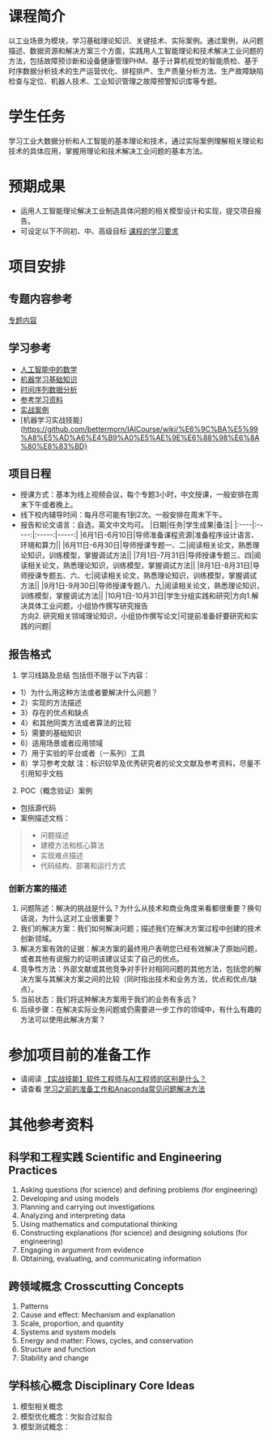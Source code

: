 # 课程简介
以工业场景为模块，学习基础理论知识、关键技术、实际案例。通过案例，从问题描述、数据资源和解决方案三个方面，实践用人工智能理论和技术解决工业问题的方法，包括故障预诊断和设备健康管理PHM、基于计算机视觉的智能质检、基于时序数据分析技术的生产运营优化、排程排产、生产质量分析方法、生产故障缺陷检查与定位、机器人技术、工业知识管理之故障预警知识库等专题。

# 学生任务
学习工业大数据分析和人工智能的基本理论和技术，通过实际案例理解相关理论和技术的具体应用，掌握用理论和技术解决工业问题的基本方法。

# 预期成果
* 运用人工智能理论解决工业制造具体问题的相关模型设计和实现，提交项目报告。
* 可设定以下不同初、中、高级目标 
[课程的学习要求](https://github.com/bettermorn/IAICourse/wiki/%E8%AF%BE%E7%A8%8B%E7%9A%84%E5%AD%A6%E4%B9%A0%E8%A6%81%E6%B1%82)

# 项目安排
## 专题内容参考 
[专题内容](https://github.com/bettermorn/IAICourse/wiki/%E5%B7%A5%E4%B8%9A%E6%99%BA%E8%83%BD%E5%AE%9E%E6%88%98%E8%AF%BE%E7%A8%8B%E4%BB%8B%E7%BB%8D#%E8%AF%BE%E7%A8%8B%E5%86%85%E5%AE%B9-1)
## 学习参考
* [人工智能中的数学](https://github.com/bettermorn/IAICourse/wiki/%E4%BA%BA%E5%B7%A5%E6%99%BA%E8%83%BD%E4%B8%AD%E7%9A%84%E6%95%B0%E5%AD%A6)
* [机器学习基础知识](https://github.com/bettermorn/IAICourse/wiki/%E6%9C%BA%E5%99%A8%E5%AD%A6%E4%B9%A0%E5%9F%BA%E7%A1%80%E7%9F%A5%E8%AF%86)
* [时间序列数据分析](https://github.com/bettermorn/IAICourse/wiki/%E6%97%B6%E9%97%B4%E5%BA%8F%E5%88%97%E6%95%B0%E6%8D%AE%E5%88%86%E6%9E%90%E6%96%B9%E6%B3%95)
* [参考学习资料](https://github.com/bettermorn/IAICourse/wiki/%E5%8F%82%E8%80%83%E5%AD%A6%E4%B9%A0%E8%B5%84%E6%96%99)
* [实战案例](https://github.com/bettermorn/IAICourse/wiki/%E5%AE%9E%E6%88%98%E6%A1%88%E4%BE%8B)
* [机器学习实战技能](https://github.com/bettermorn/IAICourse/wiki/%E6%9C%BA%E5%99%A8%E5%AD%A6%E4%B9%A0%E5%AE%9E%E6%88%98%E6%8A%80%E8%83%BD}

## 项目日程
* 授课方式：基本为线上视频会议，每个专题3小时，中文授课，一般安排在周末下午或者晚上。
* 线下校内辅导时间：每月尽可能有1到2次。一般安排在周末下午。
* 报告和论文语言：自选，英文中文均可。
|日期|任务|学生成果|备注|
|:----|:-----:|:-----:|-----:|
|6月1日-6月10日|导师准备课程资源|准备程序设计语言、环境和算力||
|6月11日-6月30日|导师授课专题一、二|阅读相关论文，熟悉理论知识，训练模型，掌握调试方法||
|7月1日-7月31日|导师授课专题三、四|阅读相关论文，熟悉理论知识，训练模型，掌握调试方法||
|8月1日-8月31日|导师授课专题五、六、七|阅读相关论文，熟悉理论知识，训练模型，掌握调试方法||
|9月1日-9月30日|导师授课专题八、九|阅读相关论文，熟悉理论知识，训练模型，掌握调试方法||
|10月1日-10月31日|学生分组实践和研究|方向1.解决具体工业问题，小组协作撰写研究报告  <br/> 方向2. 研究相关领域理论知识，小组协作撰写论文|可提前准备好要研究和实践的问题|

## 报告格式
1.  学习线路及总结
  包括但不限于以下内容：
* 1）为什么用这种方法或者要解决什么问题？
* 2）实现的方法描述
* 3）存在的优点和缺点
* 4）和其他同类方法或者算法的比较
* 5）需要的基础知识
* 6）适用场景或者应用领域
* 7）用于实验的平台或者（一系列）工具
* 8）学习参考文献 
注：标识较早及优秀研究者的论文文献及参考资料，尽量不引用知乎文档

2. POC（概念验证）案例
* 包括源代码
* 案例描述文档：
> * 问题描述
> * 建模方法和核心算法
> * 实现难点描述
> * 代码结构、部署和运行方式

### 创新方案的描述
1. 问题陈述：解决的挑战是什么？为什么从技术和商业角度来看都很重要？换句话说，为什么这对工业很重要？
2. 我们的解决方案：我们如何解决问题；描述我们在解决方案过程中创建的技术创新领域。
3. 解决方案有效的证据：解决方案的最终用户表明您已经有效解决了原始问题，或者其他有说服力的证明该建议证实了自己的优点。
4. 竞争性方法：外部文献或其他竞争对手针对相同问题的其他方法，包括您的解决方案与其解决方案之间的比较（同时指出技术和业务方法，优点和优点/缺点）。
5. 当前状态：我们将这种解决方案用于我们的业务有多远？
6. 后续步骤：在解决实际业务问题或仍需要进一步工作的领域中，有什么有趣的方法可以使用此解决方案？

# 参加项目前的准备工作
* 请阅读 [【实战技能】软件工程师与AI工程师的区别是什么？](https://blog.csdn.net/carrottwo/article/details/123929351)
* 请查看 [学习之前的准备工作和Anaconda常见问题解决方法](https://github.com/bettermorn/IAICourse/wiki/%E5%AD%A6%E4%B9%A0%E4%B9%8B%E5%89%8D%E7%9A%84%E5%87%86%E5%A4%87%E5%B7%A5%E4%BD%9C%E5%92%8CAnaconda%E5%B8%B8%E8%A7%81%E9%97%AE%E9%A2%98%E8%A7%A3%E5%86%B3%E6%96%B9%E6%B3%95)
# 其他参考资料
## 科学和工程实践 Scientific and Engineering Practices
1. Asking questions (for science) and defining problems (for engineering)
2. Developing and using models
3. Planning and carrying out investigations
4. Analyzing and interpreting data
5. Using mathematics and computational thinking
6. Constructing explanations (for science) and designing solutions (for engineering)
7. Engaging in argument from evidence
8. Obtaining, evaluating, and communicating information
## 跨领域概念 Crosscutting Concepts
1. Patterns
2. Cause and effect: Mechanism and explanation
3. Scale, proportion, and quantity
4. Systems and system models
5. Energy and matter: Flows, cycles, and conservation
6. Structure and function
7. Stability and change
## 学科核心概念 Disciplinary Core Ideas
1. 模型相关概念
2. 模型优化概念：欠拟合过拟合
3. 模型测试概念：
